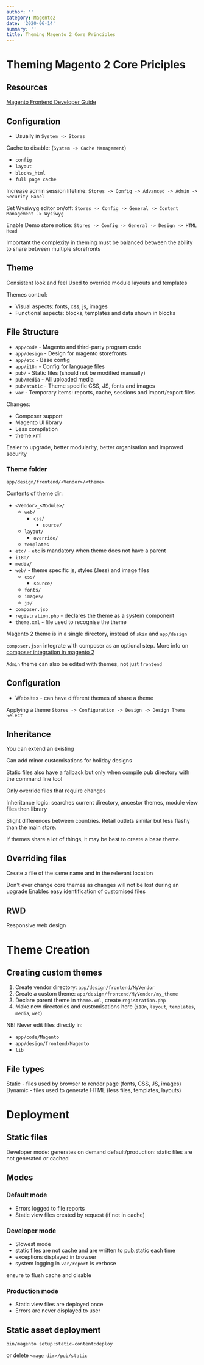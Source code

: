 ```yaml
---
author: ''
category: Magento2
date: '2020-06-14'
summary: ''
title: Theming Magento 2 Core Principles
---
```

# Theming Magento 2 Core Priciples

## Resources

[Magento Frontend Developer Guide](http://devdocs.magento.com/guides/v2.1/frontend-dev-guide/bk-frontend-dev-guide.html)

## Configuration

* Usually in `System -> Stores`

Cache to disable: (`System -> Cache Management`)
* `config`
* `layout`
* `blocks_html`
* `full page cache`

Increase admin session lifetime: `Stores -> Config -> Advanced -> Admin -> Security Panel`

Set Wysiwyg editor on/off: `Stores -> Config -> General -> Content Management -> Wysiwyg`

Enable Demo store notice: `Stores -> Config -> General -> Design -> HTML Head`

Important the complexity in theming must be balanced between the ability to share between multiple storefronts

## Theme

Consistent look and feel
Used to override module layouts and templates

Themes control:

* Visual aspects: fonts, css, js, images
* Functional aspects: blocks, templates and data shown in blocks

## File Structure

* `app/code` - Magento and third-party program code
* `app/design` - Design for magento storefronts
* `app/etc` - Base config
* `app/i18n` - Config for language files
* `pub/` - Static files (should not be modified manually)
* `pub/media` - All uploaded media
* `pub/static` - Theme specific CSS, JS, fonts and images
* `var` - Temporary items: reports, cache, sessions and import/export files

Changes:

* Composer support
* Magento UI library
* Less compilation
* theme.xml

Easier to upgrade, better modularity, better organisation and improved security

### Theme folder

`app/design/frontend/<Vendor>/<theme>`

Contents of theme dir:

* `<Vendor>_<Module>/`
  * `web/`
    * `css/`
      * `source/`
  * `layout/`
      * `override/`
  * `templates`
* `etc/` - `etc` is mandatory when theme does not have a parent
* `i18n/`
* `media/`
* `web/` - theme specific js, styles (.less) and image files
  * `css/`
    * `source/`
  * `fonts/`
  * `images/`
  * `js/`
* `composer.jso`
* `registration.php` - declares the theme as a system component
* `theme.xml` - file used to recognise the theme

Magento 2 theme is in a single directory, instead of `skin` and `app/design`

`composer.json` integrate with composer as an optional step. More info on [composer integration in magento 2](http://devdocs.magento.com/guides/v2.1/extension-dev-guide/build/composer-integration.html)

`Admin` theme can also be edited with themes, not just `frontend`

## Configuration

- Websites - can have different themes of share a theme

Applying a theme `Stores -> Configuration -> Design -> Design Theme Select`

## Inheritance

You can extend an existing

Can add minor customisations for holiday designs

Static files also have a fallback but only when compile pub directory with the command line tool

Only override files that require changes

Inheritance logic: searches current directory, ancestor themes, module view files then library

Slight differences between countries. Retail outlets similar but less flashy than the main store.

If themes share a lot of things, it may be best to create a base theme.

## Overriding files

Create a file of the same name and in the relevant location

Don't ever change core themes as changes will not be lost during an upgrade
Enables easy identification of customised files

## RWD

Responsive web design

# Theme Creation

## Creating custom themes

1. Create vendor directory: `app/design/frontend/MyVendor`
2. Create a custom theme: `app/design/frontend/MyVendor/my_theme`
3. Declare parent theme in `theme.xml`, create `registration.php`
4. Make new directories and customisations here (`i18n`, `layout`, `templates`, `media`, `web`)

NB! Never edit files directly in:

* `app/code/Magento`
* `app/design/frontend/Magento`
* `lib`

## File types

Static - files used by browser to render page (fonts, CSS, JS, images)
Dynamic - files used to generate HTML (less files, templates, layouts)

# Deployment

## Static files

Developer mode: generates on demand
default/production: static files are not generated or cached

## Modes

### Default mode

* Errors logged to file reports
* Static view files created by request (if not in cache)

### Developer mode

* Slowest mode
* static files are not cache and are written to pub.static each time
* exceptions displayed in browser
* system logging in `var/report` is verbose

ensure to flush cache and disable

### Production mode

* Static view files are deployed once
* Errors are never displayed to user

## Static asset deployment

`bin/magento setup:static-content:deploy`

or delete `<mage dir>/pub/static`
